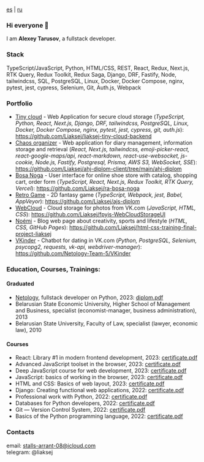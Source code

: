 [es](https://github.com/Liaksej/liaksej/blob/main/README_es.md) | [ru](https://github.com/Liaksej/liaksej/blob/main/README_ru.md)

### Hi everyone 👋

I am **Alexey Tarusov**, a fullstack developer.

### Stack

TypeScript/JavaScript, Python, HTML/CSS, REST, React, Redux, Next.js, RTK Query, Redux Toolkit, Redux Saga, Django, DRF, Fastify, Node, tailwindcss, SQL, PostgreSQL, Linux, Docker, Docker Compose, nginx, pytest, jest, cypress, Selenium, Git, Auth.js, Webpack

### Portfolio

* [Tiny cloud](https://github.com/Liaksej/liaksej-tiny-cloud-backend) - Web Application for secure cloud storage (_TypeScript, Python, React, Next.js, Django, DRF, tailwindcss, PostgreSQL, Linux, Docker, Docker Compose, nginx, pytest, jest, cypress, git, auth.js_): https://github.com/Liaksej/liaksej-tiny-cloud-backend
* [Chaos organizer](https://github.com/Liaksej/ahj-diplom-client/tree/main/ahj-diplom) - Web application for diary management, information storage and retrieval (_React, Next.js, tailwindcss, emoji-picker-react, react-google-maps/api, react-markdown, react-use-websocket, js-cookie, Node.js, Fastify, Postgresql, Prisma, AWS S3, WebSocket, SSE_): https://github.com/Liaksej/ahj-diplom-client/tree/main/ahj-diplom
* [Bosa Noga](https://github.com/Liaksej/ra-bosa-noga) - User interface for online shoe store with catalog, shopping cart, order form (_TypeScript, React, Next.js, Redux Toolkit, RTK Query, Vercel_): https://github.com/Liaksej/ra-bosa-noga
* [Retro Game](https://github.com/Liaksej/ajs-diplom) - 2D fantasy game (_TypeScript, Webpack, jest, Babel, AppVeyor_): https://github.com/Liaksej/ajs-diplom
* [WebCloud](https://github.com/Liaksej/fpyjs-WebCloudStorageUI) - Cloud storage for photos from VK.com (_JavaScript, HTML, CSS_): https://github.com/Liaksej/fpyjs-WebCloudStorageUI
* [Noémi](https://github.com/Liaksej/html-css-training-final-project-liaksej) - Blog web page about creativity, sports and lifestyle (_HTML, CSS, GitHub Pages_): https://github.com/Liaksej/html-css-training-final-project-liaksej 
* [VKinder](https://github.com/Netology-Team-5/VKinder) - Chatbot for dating in VK.com (_Python, PostgreSQL, Selenium, psycopg2, requests, vk-api, webdriver-manager_): https://github.com/Netology-Team-5/VKinder

### Education, Courses, Trainings:

#### Graduated
* [Netology](https://netology.ru/programs/fullstack-python-dev), fullstack developer on Python, 2023: [diplom.pdf](https://github.com/Liaksej/liaksej/files/13766591/certificate-9.pdf)
* Belarusian State Economic University, Higher School of Management and Business, specialist (economist-manager, business administration), 2013
* Belarusian State University, Faculty of Law, specialist (lawyer, economic law), 2010

#### Courses
* React: Library #1 in modern frontend development, 2023: [certificate.pdf](https://github.com/Liaksej/liaksej/files/13766590/certificate-8.pdf)
* Advanced JavaScript toolset in the browser, 2023: [certificate.pdf](https://github.com/Liaksej/liaksej/files/13766589/certificate-7.pdf)
* Deep JavaScript course for web development, 2023: [certificate.pdf](https://github.com/Liaksej/liaksej/files/13766587/certificate-6.pdf)
* JavaScript: basics of working in the browser, 2023: [certificate.pdf](https://github.com/Liaksej/liaksej/files/13766585/certificate-5.pdf)
* HTML and CSS: Basics of web layout, 2023: [certificate.pdf](https://github.com/Liaksej/liaksej/files/13766583/certificate-4.pdf)
* Django: Creating functional web applications, 2022: [certificate.pdf](certificates%2Fdjango.pdf)
* Professional work with Python, 2022: [certificate.pdf](certificates%2Fpython_advanced.pdf)
* Databases for Python developers, 2022: [certificate.pdf](certificates%2Fsql_python.pdf)
* Git — Version Control System, 2022: [certificate.pdf](certificates%2Fgit_certificate.pdf)
* Basics of the Python programming language, 2022: [certificate.pdf](certificates%2Fpython_basic.pdf)

### Contacts
email: stalls-arrant-08@icloud.com    
telegram: @liaksej


